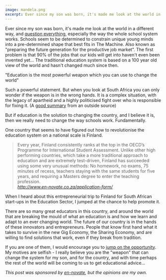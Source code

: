 ```yaml
---
image: mandela.png
excerpt: Ever since my son was born, it's made me look at the world in a different way, and question everything, especially the way the whole school system works.
---
```

Ever since my son was born, it's made me look at the world in a different way, and <a href="https://commaful.com/play/timosolo/question-everything" target="_blank">question everything</a>, especially the way the whole school system works. Schools seem to be determined to constrain unique young minds into a pre-determined shape that best fits in The Machine. Also known as "preparing the future generation for the productive job market". The first problem is that 90% of the jobs that our kids will get into haven't even been invented yet... The traditional education system is based on a 100 year old view of the world and hasn't changed much since then.

"Education is the most powerful weapon which you can use to change the world" 

Such a powerful statement. But when you look at South Africa you can only wonder if the weapon is in the wrong hands. It is a complex situation, with the legacy of apartheid and a highly politicised fight over who is responsible for fixing it.
(A <a href="http://www.bbc.com/news/world-africa-35427853" target="_blank">good summary</a> from an outside source)

But if education is the solution to changing the country, and I believe it is, then we really need to change the way schools work. Fundamentally. 

One country that seems to have figured out how to revolutionise the education system on a national scale is Finland. 

> Every year, Finland consistently ranks at the top in the OECD’s Programme for International Student Assessment. Unlike other high performing countries, which take a more traditional approach to education and are extremely test-driven, Finland has succeeded using some very unusual methods: No homework, no exams, 75 minutes of recess, teachers staying with the same students for five years, and requiring a Masters degree to enter the teaching profession.<br>
<i><a href="http://www.en-novate.co.za/application-form/" target="_blank">http://www.en-novate.co.za/application-form/</a></i>

When I heard about this entrepreneurial trip to Finland for South African start-ups in the Education Sector, I jumped at the chance to help promote it. 

There are so many great educators in this country, and around the world that are breaking the mould of what an education is and how we learn and adapt to an ever changing world. The future of our country is in the hands of these innovators and entrepreneurs. People that know first hand what it takes to survive in the new Gig Economy, the Sharing Economy, and are willing to find solutions that work, even if they break from tradition.

If you are one of them, I would encourage you to <a href="http://www.en-novate.co.za/application-form/" target="_blank">jump on the opportunity</a>. My motives are selfish - I really believe you are the "weapon" that can change the system for my son, and for the country, and with time perhaps the rest of the world will be coming to us to get educational advice...

<i>This post was sponsored by <a href="http://www.en-novate.co.za/application-form/" target="_blank">en-novate</a>, but the opinions are my own.</i>